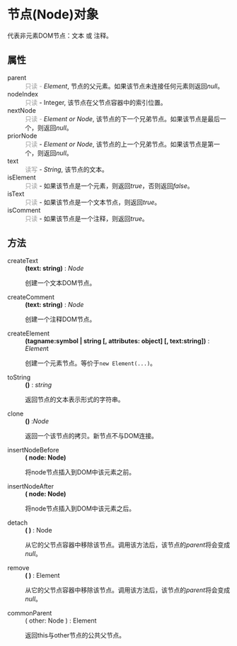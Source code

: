 # 节点(Node)对象

<p>代表非元素DOM节点：文本 或 注释。</p>
  <dl>
    <h2>属性</h2>
    <dt>parent</dt>
    <dd><font color="#999999">只读 - </font><em>Element</em>, 节点的父元素。如果该节点未连接任何元素则返回<em>null</em>。</dd>
    <dt>nodeIndex</dt>
    <dd><font color="#999999">只读</font> - Integer, 该节点在父节点容器中的索引位置。</dd>
    <dt>nextNode</dt>
    <dd><font color="#999999">只读 - </font><em>Element or Node</em>, 该节点的下一个兄弟节点。如果该节点是最后一个，则返回<em>null</em>。</dd>
    <dt>priorNode</dt>
    <dd><font color="#999999">只读</font> - <em>Element or Node</em>, 该节点的上一个兄弟节点。如果该节点是第一个，则返回<em>null</em>。</dd>
    <dt>text</dt>
    <dd><font color="#999999">读写</font> - <em>String</em>, 该节点的文本。</dd>
    <dt>isElement</dt>
    <dd><font color="#999999">只读</font> - 如果该节点是一个元素，则返回<em>true</em>，否则返回<em>false</em>。</dd>
    <dt>isText</dt>
    <dd><font color="#999999">只读</font> - 如果该节点是一个文本节点，则返回<em>true</em>。</dd>
    <dt>isComment</dt>
    <dd><font color="#999999">只读</font> - 如果该节点是一个注释，则返回<em>true</em>。</dd>
    <h2>方法</h2>
    <dt>createText</dt>
    <dd>
      <div><strong>(text: string)</strong> : <em>Node</em></div>
      <p>创建一个文本DOM节点。</p></dd>
    <dt>createComment</dt>
    <dd>
      <div><strong>(text: string)</strong> : <em>Node</em></div>
      <p>创建一个注释DOM节点。</p></dd>
    <dt>createElement</dt>
    <dd>
      <div><strong>(tagname:symbol | string [, attributes: object] [, text:string])</strong> : <em>Elemen</em>t</div>
      <p>创建一个元素节点。等价于<code>new Element(...)</code>。</p></dd>
    <dt>toString</dt>
    <dd>
      <div><strong>()</strong> : <em>string</em></div>
      <p>返回节点的文本表示形式的字符串。</p></dd>
    <dt>clone</dt>
    <dd>
      <div><strong>() </strong>:<em>Node</em></div>
      <p>返回一个该节点的拷贝。新节点不与DOM连接。</p></dd>
    <dt>insertNodeBefore</dt>
    <dd>
      <div><strong>( node: Node)</strong></div>
      <p>将node节点插入到DOM中该元素之前。</p></dd>
    <dt>insertNodeAfter</dt>
    <dd>
      <div><strong>( node: Node)</strong></div>
      <p>将node节点插入到DOM中该元素之后。</p></dd>
    <dt>detach</dt>
    <dd>
      <div><strong>( ) </strong>: Node</div>
      <p>从它的父节点容器中移除该节点。调用该方法后，该节点的<em>parent</em>将会变成<em>null</em>。</p></dd>
    <dt>remove</dt>
    <dd>
      <div><strong>( ) </strong>: Element</div>
      <p>从它的父节点容器中移除该节点。调用该方法后，该节点的<em>parent</em>将会变成<em>null</em>。</p></dd>
    <dt>commonParent</dt>
		<dd>( other: Node ) : Element<p>返回this与other节点的公共父节点。</p></dd></dl>